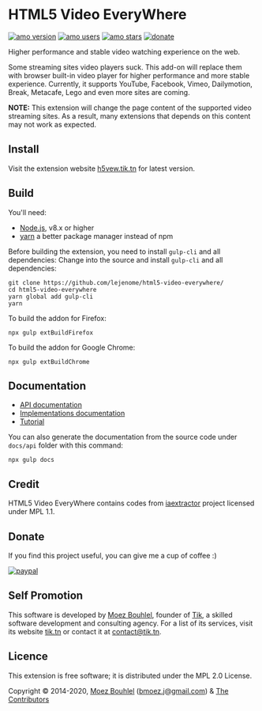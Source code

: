 # HTML5 Video EveryWhere

[![amo version](https://img.shields.io/amo/v/html5-video-everywhere-next.svg?label=Version&link=https://h5vew.tik.tn)]()
[![amo users](https://img.shields.io/amo/users/html5-video-everywhere-next.svg?link=https://h5vew.tik.tn)]()
[![amo stars](https://img.shields.io/amo/stars/html5-video-everywhere-next.svg?link=https://h5vew.tik.tn)]()
[![donate](https://img.shields.io/badge/Donate-PayPal-green.svg)](https://paypal.me/lejenome)

Higher performance and stable video watching experience on the web.

Some streaming sites video players suck. This add-on will replace them with
browser built-in video player for higher performance and more stable
experience. Currently, it supports YouTube, Facebook, Vimeo, Dailymotion,
Break, Metacafe, Lego and even more sites are coming.

**NOTE:**
This extension will change the page content of the supported video streaming
sites. As a result, many extensions that depends on this content may not work
as expected.

## Install

Visit the extension website [h5vew.tik.tn](https://h5vew.tik.tn/) for latest
version.

## Build

You'll need:

- [Node.js](https://nodejs.org/), v8.x or higher
- [yarn](https://yarnpkg.com/) a better package manager instead of npm

Before building the extension, you need to install `gulp-cli` and all
dependencies:
Change into the source and install `gulp-cli` and all dependencies:

```shell
git clone https://github.com/lejenome/html5-video-everywhere/
cd html5-video-everywhere
yarn global add gulp-cli
yarn
```

To build the addon for Firefox:

```shell
npx gulp extBuildFirefox
```

To build the addon for Google Chrome:

```shell
npx gulp extBuildChrome
```

## Documentation

- [API documentation](https://h5vew.tik.tn/api)
- [Implementations documentation](https://h5vew.tik.tn/api)
- [Tutorial](https://h5vew.tik.tn/api/tutorial-h5vew-adding-new-website-support.html)

You can also generate the documentation from the source code under `docs/api`
folder with this command:

```shell
npx gulp docs
```

## Credit

HTML5 Video EveryWhere contains codes from
[iaextractor](https://github.com/inbasic/iaextractor/) project licensed under
MPL 1.1.

## Donate

If you find this project useful, you can give me a cup of coffee :)

[![paypal](https://www.paypalobjects.com/en_US/i/btn/btn_donateCC_LG.gif)](https://paypal.me/lejenome)

## Self Promotion

This software is developed by [Moez Bouhlel](https://lejenome.github.io/),
founder of [Tik](https://tik.tn/), a skilled software development
and consulting agency. For a list of its services, visit its website
[tik.tn](https://tik.tn) or contact it at <contact@tik.tn>.

## Licence

This extension is free software; it is distributed under the MPL 2.0 License.

Copyright © 2014-2020, [Moez Bouhlel](https://lejenome.github.io/)
(<bmoez.j@gmail.com>) &
[The Contributors](https://github.com/lejenome/html5-video-everywhere/graphs/contributors)
